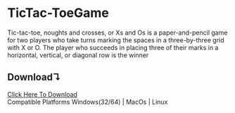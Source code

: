 # TicTac-ToeGame
Tic-tac-toe, 
noughts and crosses, or Xs and Os is a paper-and-pencil game for two players who take turns marking the spaces in a three-by-three grid with X or O. The player who succeeds in placing three of their marks in a horizontal, vertical, or diagonal row is the winner

## Download↴
[Click Here To Download]( https://github.com/ENG-CJ/TicTac-ToeGame/blob/main/Application/TicTac-Toe%20v2.0-1.0.0-amd64.msi) <br>
Compatible Platforms
Windows(32/64) | MacOs | Linux
